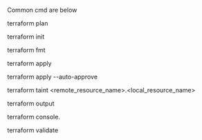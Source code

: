 Common cmd are below

terraform plan

terraform init

terraform fmt

terraform apply

terraform apply --auto-approve

terraform taint <remote_resource_name>.<local_resource_name>

terraform output

terraform console.

terraform validate
